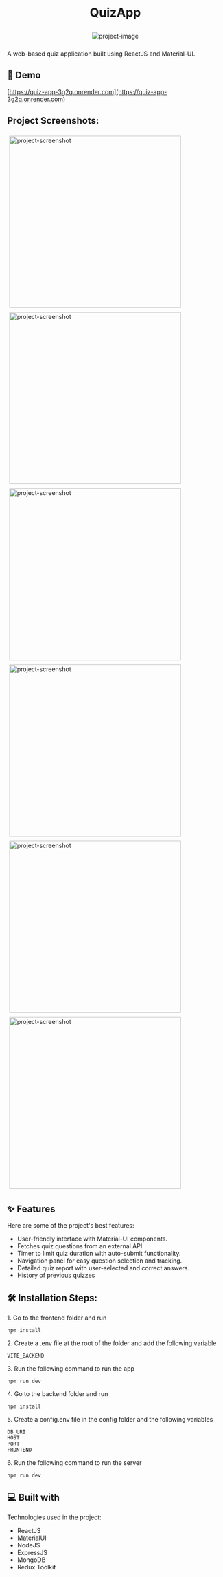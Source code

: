<h1 align="center" id="title">QuizApp</h1>

<p align="center"><img src="https://socialify.git.ci/jayu234/quiz-app/image?font=KoHo&amp;language=1&amp;name=1&amp;owner=1&amp;pattern=Circuit%20Board&amp;theme=Light" alt="project-image" style="margin: 10px;"></p>

<p id="description">A web-based quiz application built using ReactJS and Material-UI.</p>

<h2>🚀 Demo</h2>

[https://quiz-app-3g2q.onrender.com](https://quiz-app-3g2q.onrender.com)

<h2>Project Screenshots:</h2>

<img src="https://res.cloudinary.com/famousanonymous/image/upload/v1695887820/quiz-app/dah1qjfo08lad0c5qpmm.png" alt="project-screenshot" width="auto" height="400" style="margin: 5px;">

<img src="https://res.cloudinary.com/famousanonymous/image/upload/v1695887820/quiz-app/g6xqudlzqn5doq4ayytz.png" alt="project-screenshot" width="auto" height="400" style="margin: 5px;">

<img src="https://res.cloudinary.com/famousanonymous/image/upload/v1695887820/quiz-app/hoyiwsbsvpiaremo9mow.png" alt="project-screenshot" width="auto" height="400" style="margin: 5px;">

<img src="https://res.cloudinary.com/famousanonymous/image/upload/v1695887820/quiz-app/f5p9ia51djcs5voq83sz.png" alt="project-screenshot" width="auto" height="400" style="margin: 5px;">

<img src="https://res.cloudinary.com/famousanonymous/image/upload/v1695887820/quiz-app/xchib1ndcvmbw6hth1bv.png" alt="project-screenshot" width="auto" height="400" style="margin: 5px;">

<img src="https://res.cloudinary.com/famousanonymous/image/upload/v1695887820/quiz-app/o2plxst6zhcuhwyi6jzd.png" alt="project-screenshot" width="auto" height="400" style="margin: 5px;">

  
  
<h2>✨ Features</h2>

Here are some of the project's best features:

*   User-friendly interface with Material-UI components.
*   Fetches quiz questions from an external API.
*   Timer to limit quiz duration with auto-submit functionality.
*   Navigation panel for easy question selection and tracking.
*   Detailed quiz report with user-selected and correct answers.
*   History of previous quizzes

<h2>🛠️ Installation Steps:</h2>

<p>1. Go to the frontend folder and run</p>

```
npm install
```

<p>2. Create a .env file at the root of the folder and add the following variable</p>

```
VITE_BACKEND
```

<p>3. Run the following command to run the app</p>

```
npm run dev
```

<p>4. Go to the backend folder and run</p>

```
npm install
```

<p>5. Create a config.env file in the config folder and the following variables</p>

```
DB_URI
HOST
PORT
FRONTEND
```

<p>6. Run the following command to run the server</p>

```
npm run dev
```

  
  
<h2>💻 Built with</h2>

Technologies used in the project:

*   ReactJS
*   MaterialUI
*   NodeJS
*   ExpressJS
*   MongoDB
*   Redux Toolkit